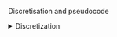 Discretisation and pseudocode

<details>
  <summary>Discretization</summary>

  <br>

First, it highlights that computers work in `discrete steps`, unlike some continuous real-workd process (like gradually turning up a thermostat) .Therefore, any algorithm for a computer must break down actions into distinct, step-bystep instructions. This process of convering continous actions into discrete ones is called `discretization`.

</details>

  <br>
